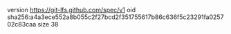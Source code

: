 version https://git-lfs.github.com/spec/v1
oid sha256:a4a3ece552a8b055c2f27bcd2f351755617b86c636f5c23291fa025702c83caa
size 38
